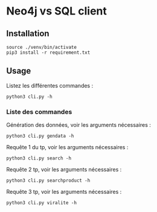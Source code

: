 # Neo4j vs SQL client

## Installation
```
source ./venv/bin/activate
pip3 install -r requirement.txt
```

## Usage

Listez les différentes commandes :
```
python3 cli.py -h
```

### Liste des commandes

Génération des données, voir les arguments nécessaires :
```
python3 cli.py gendata -h
```


Requête 1 du tp, voir les arguments nécessaires :
```
python3 cli.py search -h
```


Requête 2 tp, voir les arguments nécessaires :
```
python3 cli.py searchproduct -h
```



Requête 3 tp, voir les arguments nécessaires :
```
python3 cli.py viralite -h
```
